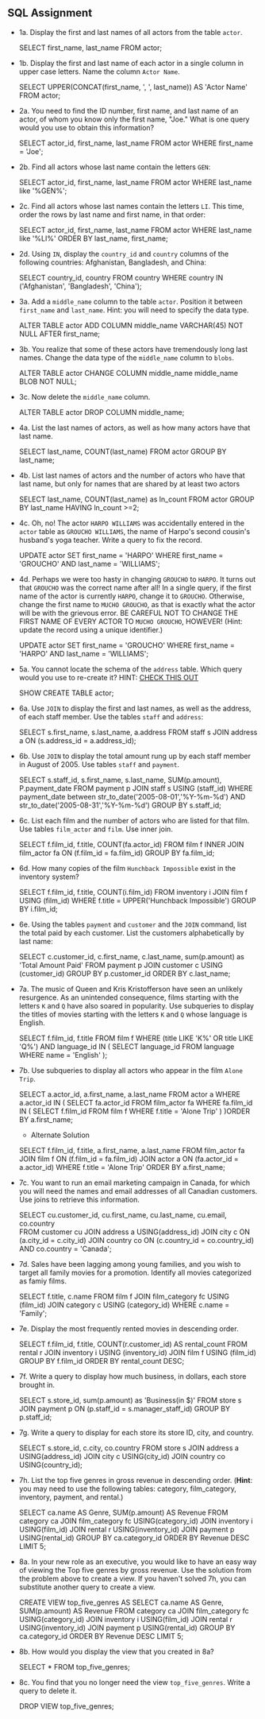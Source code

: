 ## SQL Assignment

* 1a. Display the first and last names of all actors from the table `actor`. 

    SELECT first_name, last_name FROM actor;

* 1b. Display the first and last name of each actor in a single column in upper case letters. Name the column `Actor Name`.

    SELECT UPPER(CONCAT(first_name, ', ', last_name)) AS 'Actor Name' FROM actor;

* 2a. You need to find the ID number, first name, and last name of an actor, of whom you know only the first name, "Joe." What is one query would you use to obtain this information?

    SELECT actor_id, first_name, last_name FROM actor WHERE first_name = 'Joe';

* 2b. Find all actors whose last name contain the letters `GEN`:

    SELECT actor_id, first_name, last_name FROM actor WHERE last_name like '%GEN%';
  	
* 2c. Find all actors whose last names contain the letters `LI`. This time, order the rows by last name and first name, in that order:

	SELECT actor_id, first_name, last_name FROM actor WHERE last_name like '%LI%'
	ORDER BY last_name, first_name;

* 2d. Using `IN`, display the `country_id` and `country` columns of the following countries: Afghanistan, Bangladesh, and China:

	SELECT country_id, country FROM country 
	WHERE country IN ('Afghanistan', 'Bangladesh', 'China');

* 3a. Add a `middle_name` column to the table `actor`. Position it between `first_name` and `last_name`. Hint: you will need to specify the data type.

	ALTER TABLE actor ADD COLUMN middle_name VARCHAR(45) NOT NULL AFTER first_name;
  	
* 3b. You realize that some of these actors have tremendously long last names. Change the data type of the `middle_name` column to `blobs`.

	ALTER TABLE actor CHANGE COLUMN middle_name middle_name BLOB NOT NULL;

* 3c. Now delete the `middle_name` column.

	ALTER TABLE actor DROP COLUMN middle_name;

* 4a. List the last names of actors, as well as how many actors have that last name.

	SELECT last_name, COUNT(last_name) FROM actor GROUP BY last_name;
  	
* 4b. List last names of actors and the number of actors who have that last name, but only for names that are shared by at least two actors

	SELECT last_name, COUNT(last_name) as ln_count FROM actor GROUP BY last_name HAVING ln_count >=2;
  	
* 4c. Oh, no! The actor `HARPO WILLIAMS` was accidentally entered in the `actor` table as `GROUCHO WILLIAMS`, the name of Harpo's second cousin's husband's yoga teacher. Write a query to fix the record.

	UPDATE actor SET first_name = 'HARPO' WHERE first_name = 'GROUCHO' AND last_name = 'WILLIAMS'; 	
  	
* 4d. Perhaps we were too hasty in changing `GROUCHO` to `HARPO`. It turns out that `GROUCHO` was the correct name after all! In a single query, if the first name of the actor is currently `HARPO`, change it to `GROUCHO`. Otherwise, change the first name to `MUCHO GROUCHO`, as that is exactly what the actor will be with the grievous error. BE CAREFUL NOT TO CHANGE THE FIRST NAME OF EVERY ACTOR TO `MUCHO GROUCHO`, HOWEVER! (Hint: update the record using a unique identifier.)

	UPDATE actor SET first_name = 'GROUCHO' WHERE first_name = 'HARPO' AND last_name = 'WILLIAMS'; 	

* 5a. You cannot locate the schema of the `address` table. Which query would you use to re-create it? HINT: [CHECK THIS OUT](https://dev.mysql.com/doc/refman/5.7/en/show-create-table.html)

	SHOW CREATE TABLE actor;

* 6a. Use `JOIN` to display the first and last names, as well as the address, of each staff member. Use the tables `staff` and `address`:

	SELECT s.first_name, s.last_name, a.address 
	FROM staff s
	JOIN address a
	ON (s.address_id = a.address_id);

* 6b. Use `JOIN` to display the total amount rung up by each staff member in August of 2005. Use tables `staff` and `payment`. 

	SELECT s.staff_id, s.first_name, s.last_name, SUM(p.amount), P.payment_date 
  	FROM payment p
  	JOIN staff s
 	USING (staff_id)
 	WHERE payment_date between str_to_date('2005-08-01','%Y-%m-%d') AND str_to_date('2005-08-31','%Y-%m-%d')
	GROUP BY s.staff_id;

* 6c. List each film and the number of actors who are listed for that film. Use tables `film_actor` and `film`. Use inner join.

	SELECT f.film_id, f.title, COUNT(fa.actor_id)
	FROM film f
	INNER JOIN film_actor fa
	ON (f.film_id = fa.film_id)
	GROUP BY fa.film_id;

* 6d. How many copies of the film `Hunchback Impossible` exist in the inventory system?

	SELECT f.film_id, f.title, COUNT(i.film_id)
	FROM inventory i
	JOIN film f
	USING (film_id)
	WHERE f.title = UPPER('Hunchback Impossible')
	GROUP BY i.film_id;

* 6e. Using the tables `payment` and `customer` and the `JOIN` command, list the total paid by each customer. List the customers alphabetically by last name:

	SELECT c.customer_id, c.first_name, c.last_name, sum(p.amount) as 'Total Amount Paid'
	FROM payment p
	JOIN customer c
	USING (customer_id)
	GROUP BY p.customer_id
	ORDER BY c.last_name;

* 7a. The music of Queen and Kris Kristofferson have seen an unlikely resurgence. As an unintended consequence, films starting with the letters `K` and `Q` have also soared in popularity. Use subqueries to display the titles of movies starting with the letters `K` and `Q` whose language is English.

	SELECT f.film_id, f.title
	FROM film f
	WHERE (title LIKE 'K%' OR title LIKE 'Q%')
	AND language_id IN
	(
       SELECT language_id
       FROM language
       WHERE name = 'English'
    );

* 7b. Use subqueries to display all actors who appear in the film `Alone Trip`.

	SELECT a.actor_id, a.first_name, a.last_name
	FROM actor a
	WHERE a.actor_id IN 
	(
		SELECT fa.actor_id
		FROM film_actor fa
		WHERE fa.film_id IN
		(
			SELECT f.film_id
			FROM film f
			WHERE f.title = 'Alone Trip'
		)
	)ORDER BY a.first_name;

	* Alternate Solution

	SELECT f.film_id, f.title, a.first_name, a.last_name
	FROM film_actor fa
	JOIN film f ON (f.film_id = fa.film_id)
	JOIN actor a ON (fa.actor_id = a.actor_id)
	WHERE f.title = 'Alone Trip'
	ORDER BY a.first_name;
   
* 7c. You want to run an email marketing campaign in Canada, for which you will need the names and email addresses of all Canadian customers. Use joins to retrieve this information.

	SELECT cu.customer_id, cu.first_name, cu.last_name, cu.email, co.country  
	FROM customer cu
	JOIN address a USING(address_id)
	JOIN city c ON (a.city_id = c.city_id)
	JOIN country co ON (c.country_id = co.country_id)
	AND co.country = 'Canada';

* 7d. Sales have been lagging among young families, and you wish to target all family movies for a promotion. Identify all movies categorized as famiy films.

	SELECT f.title, c.name
	FROM film f
	JOIN film_category fc USING (film_id)
	JOIN category c USING (category_id)
	WHERE c.name = 'Family';

* 7e. Display the most frequently rented movies in descending order.

	SELECT f.film_id, f.title, COUNT(r.customer_id) AS rental_count
	FROM rental r
	JOIN inventory i USING (inventory_id) 
	JOIN film f USING (film_id)
	GROUP BY f.film_id
	ORDER BY rental_count DESC;

* 7f. Write a query to display how much business, in dollars, each store brought in.

	SELECT s.store_id, sum(p.amount) as 'Business(in $)'
	FROM store s
	JOIN payment p ON (p.staff_id = s.manager_staff_id)
	GROUP BY p.staff_id;

* 7g. Write a query to display for each store its store ID, city, and country.
  	
	SELECT s.store_id, c.city, co.country
	FROM store s
	JOIN address a USING(address_id)
	JOIN city c USING(city_id)
	JOIN country co USING(country_id);

* 7h. List the top five genres in gross revenue in descending order. (**Hint**: you may need to use the following tables: category, film_category, inventory, payment, and rental.)

	SELECT ca.name AS Genre, SUM(p.amount) AS Revenue
	FROM category ca
	JOIN film_category fc USING(category_id)
	JOIN inventory i USING(film_id)
	JOIN rental r USING(inventory_id)
	JOIN payment p USING(rental_id)
	GROUP BY ca.category_id
	ORDER BY Revenue DESC LIMIT 5;

* 8a. In your new role as an executive, you would like to have an easy way of viewing the Top five genres by gross revenue. Use the solution from the problem above to create a view. If you haven't solved 7h, you can substitute another query to create a view.
  	
	CREATE VIEW top_five_genres AS 
	SELECT ca.name AS Genre, SUM(p.amount) AS Revenue
	FROM category ca
	JOIN film_category fc USING(category_id)
	JOIN inventory i USING(film_id)
	JOIN rental r USING(inventory_id)
	JOIN payment p USING(rental_id)
	GROUP BY ca.category_id
	ORDER BY Revenue DESC LIMIT 5;

* 8b. How would you display the view that you created in 8a?

	SELECT * FROM top_five_genres;

* 8c. You find that you no longer need the view `top_five_genres`. Write a query to delete it.

	DROP VIEW top_five_genres;
